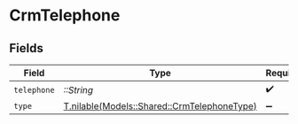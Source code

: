 # CrmTelephone


## Fields

| Field                                                                                  | Type                                                                                   | Required                                                                               | Description                                                                            |
| -------------------------------------------------------------------------------------- | -------------------------------------------------------------------------------------- | -------------------------------------------------------------------------------------- | -------------------------------------------------------------------------------------- |
| `telephone`                                                                            | *::String*                                                                             | :heavy_check_mark:                                                                     | N/A                                                                                    |
| `type`                                                                                 | [T.nilable(Models::Shared::CrmTelephoneType)](../../models/shared/crmtelephonetype.md) | :heavy_minus_sign:                                                                     | N/A                                                                                    |